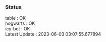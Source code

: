 ### Status


table : OK  
hogwarts : OK  
icy-bot : OK  
Latest Update : 2023-06-03 03:07:55.677894
